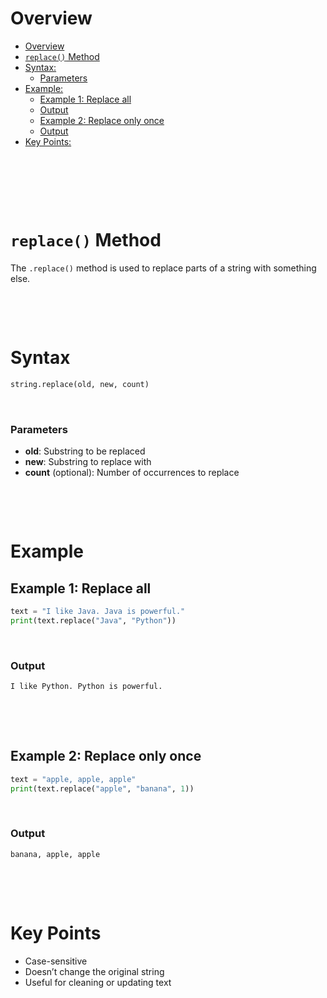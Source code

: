 # Overview

- [Overview](#overview)
- [`replace()` Method](#replace-method)
- [Syntax:](#syntax)
  - [Parameters](#parameters)
- [Example:](#example)
  - [Example 1: Replace all](#example-1-replace-all)
  - [Output](#output)
  - [Example 2: Replace only once](#example-2-replace-only-once)
  - [Output](#output-1)
- [Key Points:](#key-points)

&nbsp;

&nbsp;

&nbsp;

# `replace()` Method

The `.replace()` method is used to replace parts of a string with something else.

&nbsp;

&nbsp;

# Syntax

```python
string.replace(old, new, count)
```

&nbsp;

### Parameters

- **old**: Substring to be replaced
- **new**: Substring to replace with
- **count** (optional): Number of occurrences to replace

&nbsp;

&nbsp;

# Example

## Example 1: Replace all

```py
text = "I like Java. Java is powerful."
print(text.replace("Java", "Python"))
```

&nbsp;

### Output

```md
I like Python. Python is powerful.
```

&nbsp;

&nbsp;

## Example 2: Replace only once

```py
text = "apple, apple, apple"
print(text.replace("apple", "banana", 1))
```

&nbsp;

### Output

```md
banana, apple, apple
```

&nbsp;

&nbsp;

# Key Points

- Case-sensitive
- Doesn’t change the original string
- Useful for cleaning or updating text

&nbsp;

&nbsp;

&nbsp;

&nbsp;

&nbsp;

&nbsp;

&nbsp;
